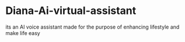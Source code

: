 # Diana-Ai-virtual-assistant
its an AI voice assistant made for the purpose of enhancing lifestyle and make life easy 
